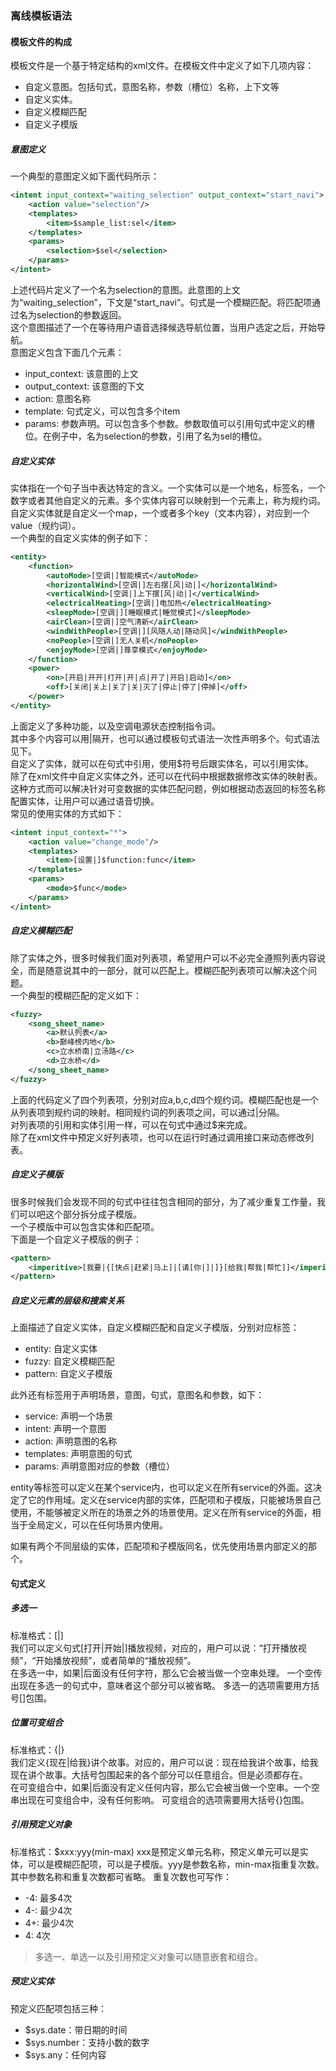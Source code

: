 ### 离线模板语法
#### 模板文件的构成
模板文件是一个基于特定结构的xml文件。在模板文件中定义了如下几项内容：
* 自定义意图。包括句式，意图名称，参数（槽位）名称，上下文等
* 自定义实体。
* 自定义模糊匹配
* 自定义子模版
##### 意图定义
一个典型的意图定义如下面代码所示：
```xml
<intent input_context="waiting_selection" output_context="start_navi">
    <action value="selection"/>
    <templates>
        <item>$sample_list:sel</item>
    </templates>
    <params>
        <selection>$sel</selection>
    </params>
</intent>
```
上述代码片定义了一个名为selection的意图。此意图的上文为“waiting_selection”，下文是“start_navi”。句式是一个模糊匹配。将匹配项通过名为selection的参数返回。  
这个意图描述了一个在等待用户语音选择候选导航位置，当用户选定之后，开始导航。  
意图定义包含下面几个元素：
* input_context: 该意图的上文
* output_context: 该意图的下文
* action: 意图名称
* template: 句式定义，可以包含多个item
* params: 参数声明。可以包含多个参数。参数取值可以引用句式中定义的槽位。在例子中，名为selection的参数，引用了名为sel的槽位。
##### 自定义实体
实体指在一个句子当中表达特定的含义。一个实体可以是一个地名，标签名，一个数字或者其他自定义的元素。多个实体内容可以映射到一个元素上，称为规约词。自定义实体就是自定义一个map，一个或者多个key（文本内容），对应到一个value（规约词）。  
一个典型的自定义实体的例子如下：
```xml
<entity>
    <function>
        <autoMode>[空调|]智能模式</autoMode>
        <horizontalWind>[空调|]左右摆[风|动|]</horizontalWind>
        <verticalWind>[空调|]上下摆[风|动|]</verticalWind>
        <electricalHeating>[空调|]电加热</electricalHeating>
        <sleepMode>[空调|][睡眠模式|睡觉模式]</sleepMode>
        <airClean>[空调|]空气清新</airClean>
        <windWithPeople>[空调|][风随人动|随动风]</windWithPeople>
        <noPeople>[空调|]无人关机</noPeople>
        <enjoyMode>[空调|]尊享模式</enjoyMode>
    </function>
    <power>
        <on>[开启|开开|打开|开|点|开了|开启|启动]</on>
        <off>[关闭|关上|关了|关|灭了|停止|停了|停掉]</off>
    </power>
</entity>
```
上面定义了多种功能，以及空调电源状态控制指令词。  
其中多个内容可以用|隔开，也可以通过模板句式语法一次性声明多个。句式语法见下。  
自定义了实体，就可以在句式中引用，使用$符号后跟实体名，可以引用实体。  
除了在xml文件中自定义实体之外，还可以在代码中根据数据修改实体的映射表。这种方式而可以解决针对可变数据的实体匹配问题，例如根据动态返回的标签名称配置实体，让用户可以通过语音切换。  
常见的使用实体的方式如下：
```xml
<intent input_context="*">
    <action value="change_mode"/>
    <templates>
        <item>[设置|]$function:func</item>
    </templates>
    <params>
        <mode>$func</mode>
    </params>
</intent>
```
##### 自定义模糊匹配
除了实体之外，很多时候我们面对列表项，希望用户可以不必完全遵照列表内容说全，而是随意说其中的一部分，就可以匹配上。模糊匹配列表项可以解决这个问题。  
一个典型的模糊匹配的定义如下：
```xml
<fuzzy>
    <song_sheet_name>
        <a>默认列表</a>
        <b>巅峰榜内地</b>
        <c>立水桥南|立汤路</c>
        <d>立水桥</d>
    </song_sheet_name>
</fuzzy>
```
上面的代码定义了四个列表项，分别对应a,b,c,d四个规约词。模糊匹配也是一个从列表项到规约词的映射。相同规约词的列表项之间，可以通过|分隔。  
对列表项的引用和实体引用一样，可以在句式中通过$来完成。  
除了在xml文件中预定义好列表项，也可以在运行时通过调用接口来动态修改列表。
##### 自定义子模版
很多时候我们会发现不同的句式中往往包含相同的部分，为了减少重复工作量，我们可以吧这个部分拆分成子模版。  
一个子模版中可以包含实体和匹配项。  
下面是一个自定义子模版的例子：
```xml
<pattern>
    <imperitive>[我要|{[快点|赶紧|马上]|[请[你|]|]}[给我|帮我|帮忙]]</imperitive>
</pattern>
```
##### 自定义元素的层级和搜索关系
上面描述了自定义实体，自定义模糊匹配和自定义子模版，分别对应标签：
* entity: 自定义实体
* fuzzy: 自定义模糊匹配
* pattern: 自定义子模版

此外还有标签用于声明场景，意图，句式，意图名和参数，如下：
* service: 声明一个场景
* intent: 声明一个意图
* action: 声明意图的名称
* templates: 声明意图的句式
* params: 声明意图对应的参数（槽位）

entity等标签可以定义在某个service内，也可以定义在所有service的外面。这决定了它的作用域。定义在service内部的实体，匹配项和子模版，只能被场景自己使用，不能够被定义所在的场景之外的场景使用。定义在所有service的外面，相当于全局定义，可以在任何场景内使用。  

如果有两个不同层级的实体，匹配项和子模版同名，优先使用场景内部定义的那个。
#### 句式定义
##### 多选一
标准格式：[|]  
我们可以定义句式[打开|开始|]播放视频，对应的，用户可以说：“打开播放视频”，“开始播放视频”，或者简单的“播放视频”。  
在多选一中，如果|后面没有任何字符，那么它会被当做一个空串处理。  一个空传出现在多选一的句式中，意味者这个部分可以被省略。
多选一的选项需要用方括号[]包围。
##### 位置可变组合
标准格式：{|}   
我们定义{现在|给我}讲个故事。对应的，用户可以说：现在给我讲个故事，给我现在讲个故事。大括号包围起来的各个部分可以任意组合。但是必须都存在。  
在可变组合中，如果|后面没有定义任何内容，那么它会被当做一个空串。一个空串出现在可变组合中，没有任何影响。
可变组合的选项需要用大括号{}包围。
##### 引用预定义对象
标准格式：$xxx:yyy(min-max)
xxx是预定义单元名称，预定义单元可以是实体，可以是模糊匹配项，可以是子模版。yyy是参数名称，min-max指重复次数。其中参数名称和重复次数都可省略。
重复次数也可写作：
* -4: 最多4次
* 4-: 最少4次
* 4+: 最少4次
* 4: 4次
> 多选一、单选一以及引用预定义对象可以随意嵌套和组合。
##### 预定义实体
预定义匹配项包括三种：
* $sys.date：带日期的时间
* $sys.number：支持小数的数字
* $sys.any：任何内容